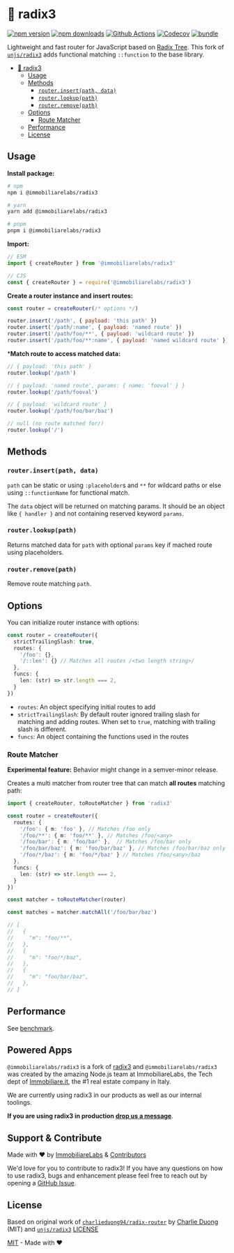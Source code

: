 # 🌳 radix3

[![npm version][npm-version-src]][npm-version-href]
[![npm downloads][npm-downloads-src]][npm-downloads-href]
[![Github Actions][github-actions-src]][github-actions-href]
[![Codecov][codecov-src]][codecov-href]
[![bundle][bundle-src]][bundle-href]

Lightweight and fast router for JavaScript based on [Radix Tree](https://en.wikipedia.org/wiki/Radix_tree). 
This fork of [`unjs/radix3`](https://github.com/unjs/radix3) adds functional matching `::function` to the base library.

- [🌳 radix3](#%F0%9F%8C%B3-radix3)
  * [Usage](#usage)
  * [Methods](#methods)
    + [`router.insert(path, data)`](#routerinsertpath-data)
    + [`router.lookup(path)`](#routerlookuppath)
    + [`router.remove(path)`](#routerremovepath)
  * [Options](#options)
    + [Route Matcher](#route-matcher)
  * [Performance](#performance)
  * [License](#license)

## Usage

**Install package:**

```sh
# npm
npm i @immobiliarelabs/radix3

# yarn
yarn add @immobiliarelabs/radix3

# pnpm
pnpm i @immobiliarelabs/radix3
```

**Import:**

```js
// ESM
import { createRouter } from '@immobiliarelabs/radix3'

// CJS
const { createRouter } = require('@immobiliarelabs/radix3')
```

**Create a router instance and insert routes:**

```js
const router = createRouter(/* options */)

router.insert('/path', { payload: 'this path' })
router.insert('/path/:name', { payload: 'named route' })
router.insert('/path/foo/**', { payload: 'wildcard route' })
router.insert('/path/foo/**:name', { payload: 'named wildcard route' })
```

***Match route to access matched data:**

```js
// { payload: 'this path' }
router.lookup('/path')

// { payload: 'named route', params: { name: 'fooval' } }
router.lookup('/path/fooval')

// { payload: 'wildcard route' }
router.lookup('/path/foo/bar/baz')

// null (no route matched for/)
router.lookup('/')
```

## Methods

### `router.insert(path, data)`

`path` can be static or using `:placeholder`s and `**` for wildcard paths or else using `::functionName` for functional match.

The `data` object will be returned on matching params. It should be an object like `{ handler }` and not containing reserved keyword `params`.

### `router.lookup(path)`

Returns matched data for `path` with optional `params` key if mached route using placeholders.

### `router.remove(path)`

Remove route matching `path`.

## Options

You can initialize router instance with options:

```ts
const router = createRouter({
  strictTrailingSlash: true,
  routes: {
    '/foo': {},
    '/::len': {} // Matches all routes /<two length string>/
  },
  funcs: {
    len: (str) => str.length === 2,
  }
})

```

- `routes`: An object specifying initial routes to add
- `strictTrailingSlash`: By default router ignored trailing slash for matching and adding routes. When set to `true`, matching with trailing slash is different.
- `funcs`: An object containing the functions used in the routes

### Route Matcher

**Experimental feature:** Behavior might change in a semver-minor release.

Creates a multi matcher from router tree that can match **all routes** matching path:

```ts
import { createRouter, toRouteMatcher } from 'radix3'

const router = createRouter({
  routes: {
    '/foo': { m: 'foo' }, // Matches /foo only
    '/foo/**': { m: 'foo/**' }, // Matches /foo/<any>
    '/foo/bar': { m: 'foo/bar' },  // Matches /foo/bar only
    '/foo/bar/baz': { m: 'foo/bar/baz' }, // Matches /foo/bar/baz only
    '/foo/*/baz': { m: 'foo/*/baz' } // Matches /foo/<any>/baz
  },
  funcs: {
    len: (str) => str.length === 2,
  }
})

const matcher = toRouteMatcher(router)

const matches = matcher.matchAll('/foo/bar/baz')

// [
//   {
//     "m": "foo/**",
//   },
//   {
//     "m": "foo/*/baz",
//   },
//   {
//     "m": "foo/bar/baz",
//   },
// ]
```

## Performance

See [benchmark](./benchmark).

## Powered Apps

`@immobiliarelabs/radix3` is a fork of [radix3](https://github.com/unjs/radix3) and `@immobiliarelabs/radix3` was created by the amazing Node.js team at ImmobiliareLabs, the Tech dept of [Immobiliare.it](https://www.immobiliare.it), the #1 real estate company in Italy.

We are currently using radix3 in our products as well as our internal toolings.

**If you are using radix3 in production [drop us a message](mailto:opensource@immobiliare.it)**.

## Support & Contribute

Made with ❤️ by [ImmobiliareLabs](https://github.com/immobiliare) & [Contributors](./CONTRIBUTING.md#contributors)

We'd love for you to contribute to radix3!
If you have any questions on how to use radix3, bugs and enhancement please feel free to reach out by opening a [GitHub Issue](https://github.com/immobiliare/radix3/issues).

## License

Based on original work of [`charlieduong94/radix-router`](https://github.com/charlieduong94/radix-router) by [Charlie Duong](https://github.com/charlieduong94) (MIT) and [`unjs/radix3`](https://github.com/unjs/radix3) [LICENSE](https://github.com/unjs/radix3/blob/main/LICENSE)

[MIT](./LICENSE) - Made with ❤️

<!-- Badges -->
[npm-version-src]: https://img.shields.io/npm/v/radix3?style=flat-square
[npm-version-href]: https://npmjs.com/package/radix3

[npm-downloads-src]: https://img.shields.io/npm/dm/radix3?style=flat-square
[npm-downloads-href]: https://npmjs.com/package/radix3

[github-actions-src]: https://img.shields.io/github/workflow/status/unjs/radix3/ci/main?style=flat-square
[github-actions-href]: https://github.com/unjs/radix3/actions?query=workflow%3Aci

[codecov-src]: https://img.shields.io/codecov/c/gh/unjs/radix3/main?style=flat-square
[codecov-href]: https://codecov.io/gh/unjs/radix3

[bundle-src]: https://img.shields.io/bundlephobia/minzip/radix3?style=flat-square
[bundle-href]: https://bundlephobia.com/result?p=radix3
